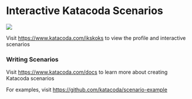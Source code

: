 # Interactive Katacoda Scenarios

[![](http://shields.katacoda.com/katacoda/ikskoks/count.svg)](https://www.katacoda.com/ikskoks "Get your profile on Katacoda.com")

Visit https://www.katacoda.com/ikskoks to view the profile and interactive scenarios

### Writing Scenarios
Visit https://www.katacoda.com/docs to learn more about creating Katacoda scenarios

For examples, visit https://github.com/katacoda/scenario-example
